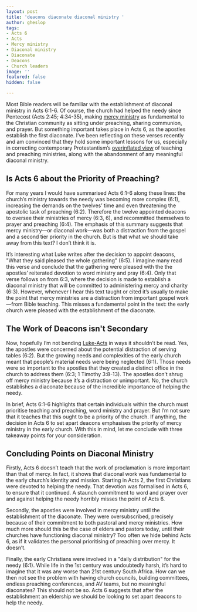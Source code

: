 ```yaml
---
layout: post
title: 'deacons diaconate diaconal ministry '
author: gheslop
tags:
- Acts 6
- Acts
- Mercy ministry
- Diaconal ministry
- Diaconate
- Deacons
- Church leaders
image: ''
featured: false
hidden: false

---
```

Most Bible readers will be familiar with the establishment of diaconal ministry in Acts 6:1-6. Of course, the church had helped the needy since Pentecost (Acts 2:45; 4:34-35), making [mercy ministry](https://rekindle.co.za/content/social-justice-as-obedience-to-god/ "Mercy Ministries and Social Justice") as fundamental to the Christian community as sitting under preaching, sharing communion, and prayer. But something important takes place in Acts 6, as the apostles establish the first diaconate. I’ve been reflecting on these verses recently and am convinced that they hold some important lessons for us, especially in correcting contemporary Protestantism’s [overinflated view](https://rekindle.co.za/content/2021-04-14-bible-believing-1-thessalonians  "More than Bible-believing ") of teaching and preaching ministries, along with the abandonment of any meaningful diaconal ministry.

## Is Acts 6 about the Priority of Preaching?

For many years I would have summarised Acts 6:1-6 along these lines: the church’s ministry towards the needy was becoming more complex (6:1), increasing the demands on the twelves’ time and even threatening the apostolic task of preaching (6:2). Therefore the twelve appointed deacons to oversee their ministries of mercy (6:3, 6), and recommitted themselves to prayer and preaching (6:4). The emphasis of this summary suggests that mercy ministry—or diaconal work—was both a distraction from the gospel and a second tier priority in the church. But is that what we should take away from this text? I don’t think it is.

It’s interesting what Luke writes after the decision to appoint deacons, "What they said pleased the whole gathering" (6:5). I imagine many read this verse and conclude that the gathering were pleased with the the apostles’ reiterated devotion to word ministry and pray (6:4). Only that verse follows on from 6:3, where the decision is made to establish a diaconal ministry that will be committed to administering mercy and charity (6:3). However, whenever I hear this text taught or cited it’s usually to make the point that mercy ministries are a distraction from important gospel work—from Bible teaching. This misses a fundamental point in the text: the early church were pleased with the establishment of the diaconate.

## The Work of Deacons isn't Secondary

Now, hopefully I’m not bending [Luke-Acts](https://rekindle.co.za/content/why-acts-lukes-purpose-for-writing-the-sequel/ "Luke's Sequel: Acts") in ways it shouldn’t be read. Yes, the apostles were concerned about the potential distraction of serving tables (6:2). But the growing needs and complexities of the early church meant that people’s material needs were being neglected (6:1). Those needs were so important to the apostles that they created a distinct office in the church to address them (6:3; 1 Timothy 3:8-13). The apostles don’t shrug off mercy ministry because it’s a distraction or unimportant. No, the church establishes a diaconate because of the incredible importance of helping the needy.

In brief, Acts 6:1-6 highlights that certain individuals within the church must prioritise teaching and preaching, word ministry and prayer. But I’m not sure that it teaches that this ought to be a priority of the church. If anything, the decision in Acts 6 to set apart deacons emphasises the priority of mercy ministry in the early church. With this in mind, let me conclude with three takeaway points for your consideration.

## Concluding Points on Diaconal Ministry

Firstly, Acts 6 doesn’t teach that the work of proclamation is more important than that of mercy. In fact, it shows that diaconal work was fundamental to the early church’s identity and mission. Starting in Acts 2, the first Christians were devoted to helping the needy. That devotion was formalised in Acts 6, to ensure that it continued. A staunch commitment to word and prayer over and against helping the needy horribly misses the point of Acts 6.

Secondly, the apostles were involved in mercy ministry until the establishment of the diaconate. They were oversubscribed, precisely because of their commitment to both pastoral and mercy ministries. How much more should this be the case of elders and pastors today, until their churches have functioning diaconal ministry? Too often we hide behind Acts 6, as if it validates the personal prioritising of preaching over mercy. It doesn’t.

Finally, the early Christians were involved in a "daily distribution" for the needy (6:1). While life in the 1st century was undoubtedly harsh, it’s hard to imagine that it was any worse than 21st century South Africa. How can we then not see the problem with having church councils, building committees, endless preaching conferences, and AV teams, but no meaningful diaconates? This should not be so. Acts 6 suggests that after the establishment an eldership we should be looking to set apart deacons to help the needy.